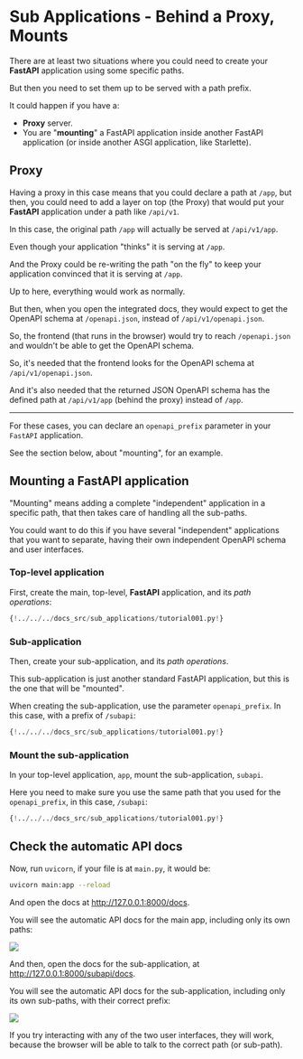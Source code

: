 # Sub Applications - Behind a Proxy, Mounts

There are at least two situations where you could need to create your **FastAPI** application using some specific paths.

But then you need to set them up to be served with a path prefix.

It could happen if you have a:

* **Proxy** server.
* You are "**mounting**" a FastAPI application inside another FastAPI application (or inside another ASGI application, like Starlette).

## Proxy

Having a proxy in this case means that you could declare a path at `/app`, but then, you could need to add a layer on top (the Proxy) that would put your **FastAPI** application under a path like `/api/v1`.

In this case, the original path `/app` will actually be served at `/api/v1/app`.

Even though your application "thinks" it is serving at `/app`.

And the Proxy could be re-writing the path "on the fly" to keep your application convinced that it is serving at `/app`.

Up to here, everything would work as normally.

But then, when you open the integrated docs, they would expect to get the OpenAPI schema at `/openapi.json`, instead of `/api/v1/openapi.json`.

So, the frontend (that runs in the browser) would try to reach `/openapi.json` and wouldn't be able to get the OpenAPI schema.

So, it's needed that the frontend looks for the OpenAPI schema at `/api/v1/openapi.json`.

And it's also needed that the returned JSON OpenAPI schema has the defined path at `/api/v1/app` (behind the proxy) instead of `/app`.

---

For these cases, you can declare an `openapi_prefix` parameter in your `FastAPI` application.

See the section below, about "mounting", for an example.

## Mounting a **FastAPI** application

"Mounting" means adding a complete "independent" application in a specific path, that then takes care of handling all the sub-paths.

You could want to do this if you have several "independent" applications that you want to separate, having their own independent OpenAPI schema and user interfaces.

### Top-level application

First, create the main, top-level, **FastAPI** application, and its *path operations*:

```Python hl_lines="3 6 7 8"
{!../../../docs_src/sub_applications/tutorial001.py!}
```

### Sub-application

Then, create your sub-application, and its *path operations*.

This sub-application is just another standard FastAPI application, but this is the one that will be "mounted".

When creating the sub-application, use the parameter `openapi_prefix`. In this case, with a prefix of `/subapi`:

```Python hl_lines="11 14 15 16"
{!../../../docs_src/sub_applications/tutorial001.py!}
```

### Mount the sub-application

In your top-level application, `app`, mount the sub-application, `subapi`.

Here you need to make sure you use the same path that you used for the `openapi_prefix`, in this case, `/subapi`:

```Python hl_lines="11 19"
{!../../../docs_src/sub_applications/tutorial001.py!}
```

## Check the automatic API docs

Now, run `uvicorn`, if your file is at `main.py`, it would be:

```bash
uvicorn main:app --reload
```

And open the docs at <a href="http://127.0.0.1:8000/docs" class="external-link" target="_blank">http://127.0.0.1:8000/docs</a>.

You will see the automatic API docs for the main app, including only its own paths:

<img src="/img/tutorial/sub-applications/image01.png">

And then, open the docs for the sub-application, at <a href="http://127.0.0.1:8000/subapi/docs" class="external-link" target="_blank">http://127.0.0.1:8000/subapi/docs</a>.

You will see the automatic API docs for the sub-application, including only its own sub-paths, with their correct prefix:

<img src="/img/tutorial/sub-applications/image02.png">

If you try interacting with any of the two user interfaces, they will work, because the browser will be able to talk to the correct path (or sub-path).
